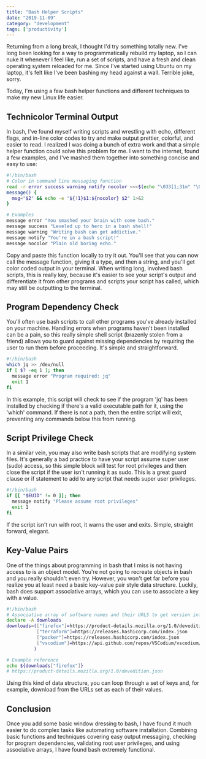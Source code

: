 ```yaml
---
title: "Bash Helper Scripts"
date: "2019-11-09"
category: "development"
tags: ['productivity']
---
```


Returning from a long break, I thought I'd try something totally new.  I've long been looking for a way to programmatically rebuild my laptop, so I can nuke it whenever I feel like, run a set of scripts, and have a fresh and clean operating system reloaded for me.  Since I've started using Ubuntu on my laptop, it's felt like I've been bashing my head against a wall.  Terrible joke, sorry.

Today, I'm using a few bash helper functions and different techniques to make my new Linux life easier.  

## Technicolor Terminal Output
In bash, I've found myself writing scripts and wrestling with echo, different flags, and in-line color codes to try and make output prettier, colorful, and easier to read.  I realized I was doing a bunch of extra work and that a simple helper function could solve this problem for me.  I went to the internet, found a few examples, and I've mashed them together into something concise and easy to use:
```bash
#!/bin/bash
# Color in command line messaging function
read -r error success warning notify nocolor <<<$(echo "\033[1;31m" "\033[1;32m" "\033[1;33m" "\033[1;34m" "\033[0m")
message() {
  msg="$2" && echo -e "${!1}$1:${nocolor} $2" 1>&2
}

# Examples
message error "You smashed your brain with some bash."
message success "Leveled up to hero in a bash shell!"
message warning "Writing bash can get addictive."
message notify "You're in a bash script!"
message nocolor "Plain old boring echo."
```

Copy and paste this function locally to try it out.  You'll see that you can now call the message function, giving it a type, and then a string, and you'll get color coded output in your terminal.  When writing long, involved bash scripts, this is really key, because it's easier to see your script's output and differentiate it from other programs and scripts your script has called, which may still be outputting to the terminal.

## Program Dependency Check
You'll often use bash scripts to call other programs you've already installed on your machine.  Handling errors when programs haven't been installed can be a pain, so this really simple shell script (brazenly stolen from a friend) allows you to guard against missing dependencies by requiring the user to run them before proceeding.  It's simple and straightforward.

```bash
#!/bin/bash
which jq >> /dev/null
if [ $? -eq 1 ]; then
  message error "Program required: jq"
  exit 1
fi
```

In this example, this script will check to see if the program 'jq' has been installed by checking if there's a valid executable path for it, using the 'which' command.  If there is not a path, then the entire script will exit, preventing any commands below this from running.

## Script Privilege Check
In a similar vein, you may also write bash scripts that are modifying system files.  It's generally a bad practice to have your script assume super user (sudo) access, so this simple block will test for root privileges and then close the script if the user isn't running it as sudo.  This is a great guard clause or if statement to add to any script that needs super user privileges.
```bash
#!/bin/bash
if [[ "$EUID" != 0 ]]; then
  message notify "Please assume root privileges"
  exit 1
fi
```

If the script isn't run with root, it warns the user and exits.  Simple, straight forward, elegant.

## Key-Value Pairs
One of the things about programming in bash that I miss is not having access to is an object model.  You're not going to recreate objects in bash and you really shouldn't even try.  However, you won't get far before you realize you at least need a basic key-value pair style data structure.  Luckily, bash does support associative arrays, which you can use to associate a key with a value.
```bash
#!/bin/bash
# Associative array of software names and their URLS to get version information from
declare -A downloads
downloads=(["firefox"]=https://product-details.mozilla.org/1.0/devedition.json 
           ["terraform"]=https://releases.hashicorp.com/index.json
           ["packer"]=https://releases.hashicorp.com/index.json
           ["vscodium"]=https://api.github.com/repos/VSCodium/vscodium/releases/latest
          )

# Example reference
echo ${downloads["firefox"]}
# https://product-details.mozilla.org/1.0/devedition.json
```

Using this kind of data structure, you can loop through a set of keys and, for example, download from the URLs set as each of their values.

## Conclusion
Once you add some basic window dressing to bash, I have found it much easier to do complex tasks like automating software installation.  Combining basic functions and techniques covering easy output messaging, checking for program dependencies, validating root user privileges, and using associative arrays, I have found bash extremely functional.